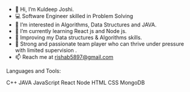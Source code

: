 - 👋 Hi, I’m Kuldeep Joshi.
- 💻 Software Engineer skilled in Problem Solving
- 👀 I’m interested in Algorithms, Data Structures and JAVA.
- 🌱 I’m currently learning  React js and Node js.
- 💼 Improving my Data structures & Algorithms skills.
- 💎 Strong and passionate team player who can thrive under pressure with limited supervision .
- 📫 Reach me at rishab5897@gmail.com

Languages and Tools:

C++ JAVA JavaScript React Node HTML CSS MongoDB

<!---
cooldeep5897/cooldeep5897 is a ✨ special ✨ repository because its `README.md` (this file) appears on your GitHub profile.
You can click the Preview link to take a look at your changes.
--->
